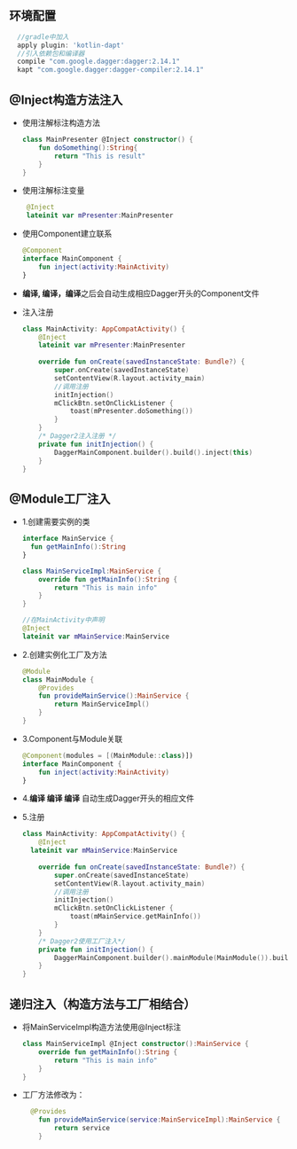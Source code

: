 ## 环境配置

```gradle
  //gradle中加入
  apply plugin: 'kotlin-dapt'
  //引入依赖包和编译器  
  compile "com.google.dagger:dagger:2.14.1"
  kapt "com.google.dagger:dagger-compiler:2.14.1"
```
## @Inject构造方法注入

* 使用注解标注构造方法

    ```kotlin
    class MainPresenter @Inject constructor() {
        fun doSomething():String{
            return "This is result"
        }
    }
    ```

* 使用注解标注变量

  ```kotlin
   @Inject
   lateinit var mPresenter:MainPresenter
  ```

* 使用Component建立联系

    ```kotlin
    @Component
    interface MainComponent {
        fun inject(activity:MainActivity)
    }
    ```

* **编译, 编译，编译**之后会自动生成相应Dagger开头的Component文件

* 注入注册

    ```kotlin
    class MainActivity: AppCompatActivity() {
        @Inject 
        lateinit var mPresenter:MainPresenter
        
        override fun onCreate(savedInstanceState: Bundle?) { 
            super.onCreate(savedInstanceState) 
            setContentView(R.layout.activity_main) 
            //调用注册
            initInjection() 
            mClickBtn.setOnClickListener { 
                toast(mPresenter.doSomething()) 
            } 
        } 
        /* Dagger2注入注册 */ 
        private fun initInjection() { 
            DaggerMainComponent.builder().build().inject(this) 
        }
    }
    ```


## @Module工厂注入

* 1.创建需要实例的类

  ```kotlin
  interface MainService {
  	fun getMainInfo():String    
  }
  
  class MainServiceImpl:MainService {
      override fun getMainInfo():String {
          return "This is main info"
      }
  }
  
  //在MainActivity中声明
  @Inject
  lateinit var mMainService:MainService
  ```

* 2.创建实例化工厂及方法

  ```kotlin
  @Module
  class MainModule {
      @Provides
      fun provideMainService():MainService {
          return MainServiceImpl()
      }
  }
  ```

* 3.Component与Module关联

  ```kotlin
  @Component(modules = [(MainModule::class)])
  interface MainComponent {
      fun inject(activity:MainActivity)
  }
  ```

* 4.**编译 编译 编译** 自动生成Dagger开头的相应文件

* 5.注册

  ```kotlin
  class MainActivity: AppCompatActivity() {
      @Inject
  	lateinit var mMainService:MainService
      
      override fun onCreate(savedInstanceState: Bundle?) { 
          super.onCreate(savedInstanceState) 
          setContentView(R.layout.activity_main) 
          //调用注册
          initInjection() 
          mClickBtn.setOnClickListener { 
              toast(mMainService.getMainInfo()) 
          } 
      } 
      /* Dagger2使用工厂注入*/ 
      private fun initInjection() { 
          DaggerMainComponent.builder().mainModule(MainModule()).build().inject(this) 
      }
  }
  ```



## 递归注入（构造方法与工厂相结合）

* 将MainServiceImpl构造方法使用@Inject标注

  ```kotlin
  class MainServiceImpl @Inject constructor():MainService {
      override fun getMainInfo():String {
          return "This is main info"
      }
  }
  ```

* 工厂方法修改为：

  ```kotlin
  	@Provides
      fun provideMainService(service:MainServiceImpl):MainService {
          return service
      }
  ```
